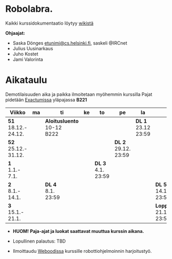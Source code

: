 # Robolabra.
Kaikki kurssidokumentaatio löytyy [wikistä](https://github.com/javaLabra/Robolabra-2017-vuodenvaihde/wiki)

**Ohjaajat:**
* Saska Dönges etunimi@cs.helsinki.fi, saskeli @IRCnet
* Julius Uusinarkaus
* Juho Kostet
* Jami Valorinta

# Aikataulu

Demotilaisuuden aika ja paikka ilmoitetaan myöhemmin kurssilla
Pajat pidetään [Exactumissa](http://www.helsinki.fi/teknos/opetustilat/kumpula/gh2b/default.htm) yläpajassa **B221**

| Viikko | ma | ti | ke | to | pe | la | su |
| --- | --- | --- | --- | --- | --- | --- | --- |
| **51**<br>18.12.-<br>24.12. |  | **Aloitusluento**<br>10-12<br>B222  |  |  |  | **DL 1**<br>23.12<br>23:59 |  |
| **52**<br>25.12.-<br>31.12. |  |  |  |  | **DL 2**<br>29.12.<br>23:59 |  |  |
| **1**<br>1.1.-<br>7.1. |  |  |  | **DL 3**<br>4.1.<br>23:59 |  |  |  |
| **2**<br>8.1.-<br>14.1. |  | **DL 4**<br>8.1.<br>23:59 |  |  |  |  | **DL 5**<br>14.1.<br>23:59 |
| **3**<br>15.1.-<br>21.1. |  |  |  |  |  |  | **Loppupalautus**<br>21.1<br>23:59 |

* **HUOM!** **Paja-ajat ja luokat saattavat muuttua kurssin aikana.**

* Lopullinen palautus: TBD

* Ilmoittaudu [Weboodissa](https://weboodi.helsinki.fi/hy/opasopettaptied.jsp?AlkPvm=19122017&Tunniste=TKT21013&MD5avain=10aeb597-635a-4f4c-bdaa-839049ab150b&OpinKohd=122465726&OpetTap=122465992&takaisin=minkurss.jsp&rooli=0) kurssille robottiohjelmoinnin harjoitustyö.
